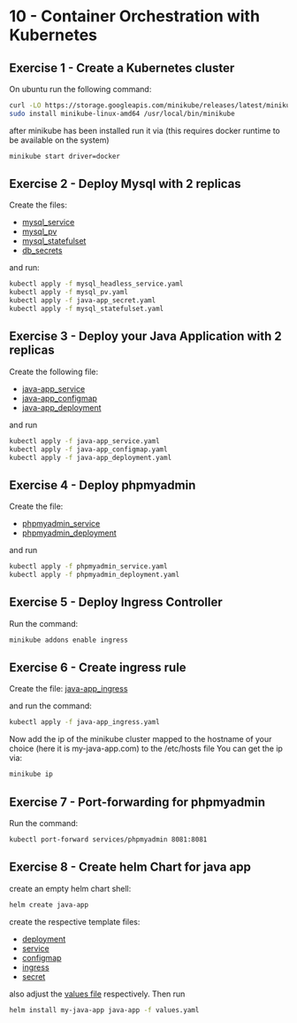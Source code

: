 # 10 - Container Orchestration with Kubernetes 

## Exercise 1 - Create a Kubernetes cluster

On ubuntu run the following command:

``` bash
curl -LO https://storage.googleapis.com/minikube/releases/latest/minikube-linux-amd64
sudo install minikube-linux-amd64 /usr/local/bin/minikube
```
after minikube has been installed run it via (this requires docker runtime to be available on the system)
``` bash
minikube start driver=docker
```

## Exercise 2 - Deploy Mysql with 2 replicas
Create the files:
* [mysql_service](mysql_headless_service.yaml)
* [mysql_pv](mysql_pv.yaml)
* [mysql_statefulset](mysql_statefulset.yaml)
* [db_secrets](java-app_secret.yaml)

and run:
``` bash
kubectl apply -f mysql_headless_service.yaml
kubectl apply -f mysql_pv.yaml
kubectl apply -f java-app_secret.yaml
kubectl apply -f mysql_statefulset.yaml
```

## Exercise 3 - Deploy your Java Application with 2 replicas
Create the following file:
* [java-app_service](java-app_service.yaml)
* [java-app_configmap](java-app_configmap.yaml)
* [java-app_deployment](java-app_deployment.yaml)

and run
``` bash
kubectl apply -f java-app_service.yaml
kubectl apply -f java-app_configmap.yaml
kubectl apply -f java-app_deployment.yaml
```

## Exercise 4 - Deploy phpmyadmin
Create the file:
* [phpmyadmin_service](phpmyadmin_service.yaml)
* [phpmyadmin_deployment](phpmyadmin_deployment.yaml)

and run
``` bash
kubectl apply -f phpmyadmin_service.yaml
kubectl apply -f phpmyadmin_deployment.yaml
```

## Exercise 5 - Deploy Ingress Controller

Run the command:
``` bash
minikube addons enable ingress
```

## Exercise 6 - Create ingress rule
Create the file:
[java-app_ingress](java-app_ingress.yaml)

and run the command:
``` bash
kubectl apply -f java-app_ingress.yaml
```

Now add the ip of the minikube cluster mapped to the hostname of your choice (here it is my-java-app.com) to the /etc/hosts file
You can get the ip via:
``` bash
minikube ip
```

## Exercise 7 - Port-forwarding for phpmyadmin
Run the command:

``` bash
kubectl port-forward services/phpmyadmin 8081:8081
```

## Exercise 8 - Create helm Chart for java app

create an empty helm chart shell:
``` bash
helm create java-app
```
create the respective template files:
* [deployment](java-app/templates/deployment.yaml)
* [service](java-app/templates/service.yaml)
* [configmap](java-app/templates/configmap.yaml)
* [ingress](java-app/templates/ingress.yaml)
* [secret](java-app/templates/secret.yaml)

also adjust the [values file](java-app/values.yaml) respectively.
Then run

``` bash
helm install my-java-app java-app -f values.yaml
```
